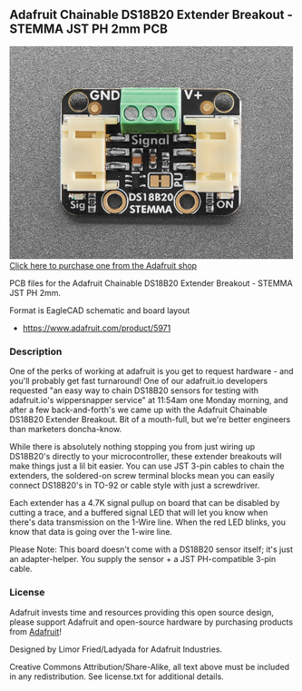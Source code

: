 ## Adafruit Chainable DS18B20 Extender Breakout - STEMMA JST PH 2mm PCB

<a href="http://www.adafruit.com/products/5971"><img src="assets/5971.jpg?raw=true" width="500px"><br/>
Click here to purchase one from the Adafruit shop</a>

PCB files for the Adafruit Chainable DS18B20 Extender Breakout - STEMMA JST PH 2mm. 

Format is EagleCAD schematic and board layout
* https://www.adafruit.com/product/5971

### Description

One of the perks of working at adafruit is you get to request hardware - and you'll probably get fast turnaround! One of our adafruit.io developers requested "an easy way to chain DS18B20 sensors for testing with adafruit.io's wippersnapper service" at 11:54am one Monday morning, and after a few back-and-forth's we came up with the Adafruit Chainable DS18B20 Extender Breakout. Bit of a mouth-full, but we're better engineers than marketers doncha-know.

While there is absolutely nothing stopping you from just wiring up DS18B20's directly to your microcontroller, these extender breakouts will make things just a lil bit easier. You can use JST 3-pin cables to chain the extenders, the soldered-on screw terminal blocks mean you can easily connect DS18B20's in TO-92 or cable style with just a screwdriver. 

Each extender has a 4.7K signal pullup on board that can be disabled by cutting a trace, and a buffered signal LED that will let you know when there's data transmission on the 1-Wire line. When the red LED blinks, you know that data is going over the 1-wire line.

Please Note: This board doesn't come with a DS18B20 sensor itself; it's just an adapter-helper. You supply the sensor + a JST PH-compatible 3-pin cable.

### License

Adafruit invests time and resources providing this open source design, please support Adafruit and open-source hardware by purchasing products from [Adafruit](https://www.adafruit.com)!

Designed by Limor Fried/Ladyada for Adafruit Industries.

Creative Commons Attribution/Share-Alike, all text above must be included in any redistribution. 
See license.txt for additional details.
